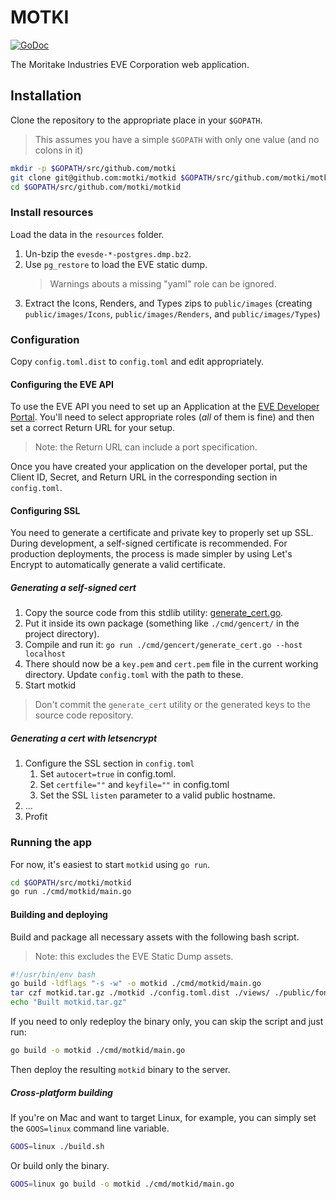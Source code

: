 # MOTKI

[![GoDoc](https://godoc.org/github.com/motki/motkid?status.svg)](https://godoc.org/github.com/motki/motkid)

The Moritake Industries EVE Corporation web application.


## Installation

Clone the repository to the appropriate place in your `$GOPATH`.

> This assumes you have a simple `$GOPATH` with only one value (and no colons in it)

```bash
mkdir -p $GOPATH/src/github.com/motki
git clone git@github.com:motki/motkid $GOPATH/src/github.com/motki/motkid
cd $GOPATH/src/github.com/motki/motkid
```


### Install resources

Load the data in the `resources` folder.

1. Un-bzip the `evesde-*-postgres.dmp.bz2`.
2. Use `pg_restore` to load the EVE static dump.
   > Warnings abouts a missing "yaml" role can be ignored.
3. Extract the Icons, Renders, and Types zips to `public/images` (creating `public/images/Icons`, `public/images/Renders`, and `public/images/Types`)


### Configuration

Copy `config.toml.dist` to `config.toml` and edit appropriately.

#### Configuring the EVE API

To use the EVE API you need to set up an Application at the [EVE Developer Portal](https://developers.eveonline.com/applications).  You'll need to select appropriate roles (*all* of them is fine) and then set a correct Return URL for your setup.

> Note: the Return URL can include a port specification.

Once you have created your application on the developer portal, put the Client ID, Secret, and Return URL in the corresponding section in `config.toml`.


#### Configuring SSL

You need to generate a certificate and private key to properly set up SSL. During development, a self-signed certificate is recommended. For production deployments, the process is made simpler by using Let's Encrypt to automatically generate a valid certificate.


##### Generating a self-signed cert

1. Copy the source code from this stdlib utility: [generate_cert.go](https://golang.org/src/crypto/tls/generate_cert.go).
2. Put it inside its own package (something like `./cmd/gencert/` in the project directory).
3. Compile and run it: 
   `go run ./cmd/gencert/generate_cert.go --host localhost`
4. There should now be a `key.pem` and `cert.pem` file in the current working directory. Update `config.toml` with the path to these.
5. Start motkid

> Don't commit the `generate_cert` utility or the generated keys to the source code repository.

##### Generating a cert with letsencrypt

1. Configure the SSL section in `config.toml`
    1. Set `autocert=true` in config.toml.
    2. Set `certfile=""` and `keyfile=""` in config.toml
    3. Set the SSL `listen` parameter to a valid public hostname.
2. ...
3. Profit


### Running the app

For now, it's easiest to start `motkid` using `go run`.

```bash
cd $GOPATH/src/motki/motkid
go run ./cmd/motkid/main.go
```


#### Building and deploying

Build and package all necessary assets with the following bash script.

> Note: this excludes the EVE Static Dump assets.

```bash
#!/usr/bin/env bash
go build -ldflags "-s -w" -o motkid ./cmd/motkid/main.go
tar czf motkid.tar.gz ./motkid ./config.toml.dist ./views/ ./public/fonts/ ./public/images/*.png ./public/scripts/ ./public/styles/ ./public/browserconfig.xml ./public/favicon.ico ./public/manifest.json
echo "Built motkid.tar.gz"
```

If you need to only redeploy the binary only, you can skip the script and just run:

```bash
go build -o motkid ./cmd/motkid/main.go
```

Then deploy the resulting `motkid` binary to the server.

##### Cross-platform building

If you're on Mac and want to target Linux, for example, you can simply set the `GOOS=linux` command line variable.

```bash
GOOS=linux ./build.sh
```

Or build only the binary.

```bash
GOOS=linux go build -o motkid ./cmd/motkid/main.go
```
